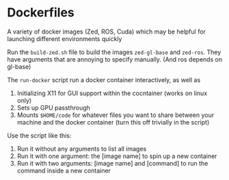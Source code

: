 # Dockerfiles
A variety of docker images (Zed, ROS, Cuda) which may be helpful for launching different environments quickly 

Run the `build-zed.sh` file to build the images `zed-gl-base` and `zed-ros`. They have arguments that are annoying to specify manually. (And ros depends on gl-base)

The `run-docker` script run a docker container interactively, as well as
1. Initializing X11 for GUI support within the cocntainer (works on linux only) 
2. Sets up GPU passthrough
3. Mounts `$HOME/code` for whatever files you want to share between your machine and the docker container (turn this off trivially in the script)

Use the script like this:
1. Run it without any arguments to list all images
2. Run it with one argument: the [image name] to spin up a new container 
3. Run it with two arguments: [image name] and [command] to run the command inside a new container 
